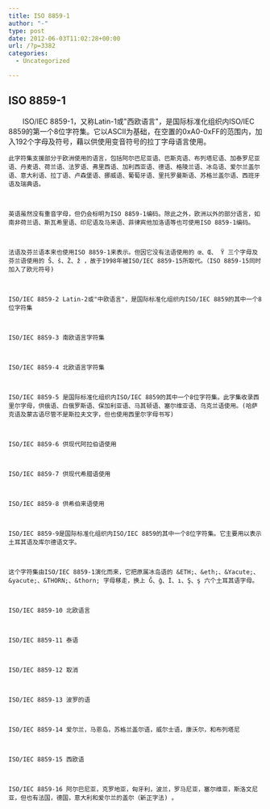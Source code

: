 ```yaml
---
title: ISO 8859-1
author: "-"
type: post
date: 2012-06-03T11:02:28+00:00
url: /?p=3382
categories:
  - Uncategorized

---
```

## ISO 8859-1

  　　ISO/IEC 8859-1，又称Latin-1或"西欧语言"，是国际标准化组织内ISO/IEC 8859的第一个8位字符集。它以ASCII为基础，在空置的0xA0-0xFF的范围内，加入192个字母及符号，藉以供使用变音符号的拉丁字母语言使用。


  
  
    此字符集支援部分于欧洲使用的语言，包括阿尔巴尼亚语、巴斯克语、布列塔尼语、加泰罗尼亚语、丹麦语、荷兰语、法罗语、弗里西语、加利西亚语、德语、格陵兰语、冰岛语、爱尔兰盖尔语、意大利语、拉丁语、卢森堡语、挪威语、葡萄牙语、里托罗曼斯语、苏格兰盖尔语、西班牙语及瑞典语。
  
  
  
    英语虽然没有重音字母，但仍会标明为ISO 8859-1编码。除此之外，欧洲以外的部分语言，如南非荷兰语、斯瓦希里语、印尼语及马来语、菲律宾他加洛语等也可使用ISO 8859-1编码。
  
  
  
    法语及芬兰语本来也使用ISO 8859-1来表示。但因它没有法语使用的 œ、Œ、 Ÿ 三个字母及芬兰语使用的 Š、š、Ž、ž ，故于1998年被ISO/IEC 8859-15所取代。（ISO 8859-15同时加入了欧元符号) 
  
  
  
    ISO/IEC 8859-2 Latin-2或"中欧语言"，是国际标准化组织内ISO/IEC 8859的其中一个8位字符集
  
  
  
    ISO/IEC 8859-3 南欧语言字符集
  
  
  
    ISO/IEC 8859-4 北欧语言字符集
  
  
  
    ISO/IEC 8859-5 是国际标准化组织内ISO/IEC 8859的其中一个8位字符集。此字集收录西里尔字母，供俄语、白俄罗斯语、保加利亚语、马其顿语、塞尔维亚语、乌克兰语使用。(哈萨克语及蒙古语尽管不是斯拉夫文字，但也使用西里尔字母书写)
  
  
  
    ISO/IEC 8859-6 供现代阿拉伯语使用
  
  
  
    ISO/IEC 8859-7 供现代希腊语使用
  
  
  
    ISO/IEC 8859-8 供希伯来语使用
  
  
  
    ISO/IEC 8859-9是国际标准化组织内ISO/IEC 8859的其中一个8位字符集。它主要用以表示土耳其语及库尔德语文字。
  
  
  
    这个字符集由ISO/IEC 8859-1演化而来，它把原属冰岛语的 &ETH;、&eth;、&Yacute;、&yacute;、&THORN;、&thorn; 字母移走，换上 Ğ、ğ、İ、ı、Ş、ş 六个土耳其语字母。
  
  
  
    ISO/IEC 8859-10 北欧语言
  
  
  
    ISO/IEC 8859-11 泰语
  
  
  
    ISO/IEC 8859-12 取消
  
  
  
    ISO/IEC 8859-13 波罗的语
  
  
  
    ISO/IEC 8859-14 爱尔兰，马恩岛，苏格兰盖尔语，威尔士语，康沃尔，和布列塔尼
  
  
  
    ISO/IEC 8859-15 西欧语
  
  
  
    ISO/IEC 8859-16 阿尔巴尼亚，克罗地亚，匈牙利，波兰，罗马尼亚，塞尔维亚，斯洛文尼亚，但也有法国，德国，意大利和爱尔兰的盖尔（新正字法) 。
  
  
  
  


  <dl id="viewExtCati" data-nslog-type="19">
  </dl>
